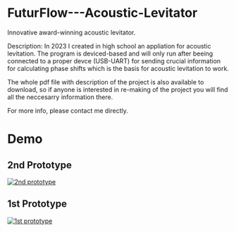 # FuturFlow---Acoustic-Levitator
Innovative award-winning acoustic levitator. 

Description:
In 2023 I created in high school an appliation for acoustic levitation.
The program is deviced-based and will only run after beeing connected to 
a proper devce (USB-UART) for sending crucial information for calculating 
phase shifts which is the basis for acoustic levitation to work. 

The whole pdf file with description of the project is also available
to download, so if anyone is interested in re-making of the 
project you will find all the neccesarry information there.


For more info, please contact me directly.

# Demo
## 2nd Prototype
[![2nd prototype](https://img.youtube.com/vi/XUKNI5owW9Q/maxresdefault.jpg)](https://www.youtube.com/watch?v=XUKNI5owW9Q)

## 1st Prototype
[![1st prototype](https://img.youtube.com/vi/3aWvUZZAy_Y/0.jpg)](https://www.youtube.com/watch?v=3aWvUZZAy_Y)
